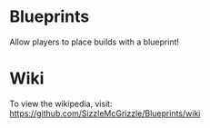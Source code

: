 # Blueprints
Allow players to place builds with a blueprint!

# Wiki
To view the wikipedia, visit: https://github.com/SizzleMcGrizzle/Blueprints/wiki
